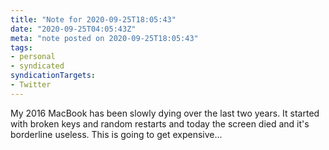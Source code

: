 ```yaml
---
title: "Note for 2020-09-25T18:05:43"
date: "2020-09-25T04:05:43Z"
meta: "note posted on 2020-09-25T18:05:43"
tags:
- personal
- syndicated
syndicationTargets:
- Twitter
---
```

My 2016 MacBook has been slowly dying over the last two years. It started with broken keys and random restarts and today the screen died and it's borderline useless. This is going to get expensive...
